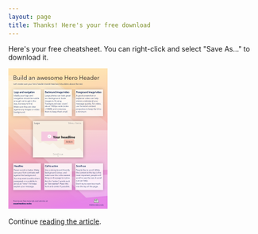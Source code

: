 ```yaml
---
layout: page
title: Thanks! Here's your free download
---
```


Here's your free cheatsheet. You can right-click and select "Save As..." to download it.

<a href="https://cssanimation.rocks/cheatsheets/hero-header-cheatsheet.pdf"><img src="/images/cheatsheets/hero.png" style="width:200px !important" width="200"></a>

Continue [reading the article](/build-hero-header/).